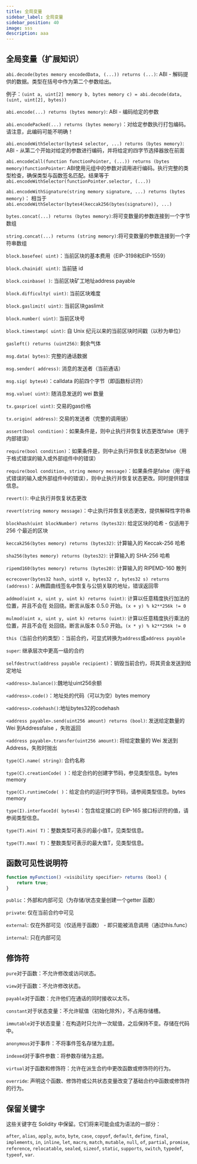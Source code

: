 ```yaml
---
title: 全局变量
sidebar_label: 全局变量
sidebar_position: 40
image: sss
description: aaa
---
```

## 全局变量（扩展知识）

`abi.decode(bytes memory encodedData, (...)) returns (...)`: ABI - 解码提供的数据。类型在括号中作为第二个参数给出。

例子：`(uint a, uint[2] memory b, bytes memory c) = abi.decode(data, (uint, uint[2], bytes))`

`abi.encode(...) returns (bytes memory)`: ABI - 编码给定的参数

`abi.encodePacked(...) returns (bytes memory)`：对给定参数执行打包编码。请注意，此编码可能不明确！

`abi.encodeWithSelector(bytes4 selector, ...) returns (bytes memory)`: ABI - 从第二个开始对给定的参数进行编码，并将给定的四字节选择器放在前面

`abi.encodeCall(function functionPointer, (...)) returns (bytes memory)functionPointer`: ABI使用元组中的参数对调用进行编码。执行完整的类型检查，确保类型与函数签名匹配。结果等于`abi.encodeWithSelector(functionPointer.selector, (...))`

`abi.encodeWithSignature(string memory signature, ...) returns (bytes memory)`： 相当于`abi.encodeWithSelector(bytes4(keccak256(bytes(signature)), ...)`

`bytes.concat(...) returns (bytes memory)`:将可变数量的参数连接到一个字节数组

`string.concat(...) returns (string memory)`:将可变数量的参数连接到一个字符串数组

`block.basefee( uint)`：当前区块的基本费用（EIP-3198和EIP-1559）

`block.chainid( uint)`: 当前链 id

`block.coinbase( )`: 当前区块矿工地址address payable

`block.difficulty( uint)`: 当前区块难度

`block.gaslimit( uint)`: 当前区块gaslimit

`block.number( uint)`: 当前区块号

`block.timestamp( uint)`: 自 Unix 纪元以来的当前区块时间戳（以秒为单位）

`gasleft() returns (uint256)`: 剩余气体

`msg.data( bytes)`: 完整的通话数据

`msg.sender( address)`: 消息的发送者（当前通话）

`msg.sig( bytes4)`：calldata 的前四个字节（即函数标识符）

`msg.value( uint)`: 随消息发送的 wei 数量

`tx.gasprice( uint)`: 交易的gas价格

`tx.origin( address)`: 交易的发送者（完整的调用链）

`assert(bool condition)`：如果条件是，则中止执行并恢复状态更改false（用于内部错误）

`require(bool condition)`：如果条件是，则中止执行并恢复状态更改false（用于格式错误的输入或外部组件中的错误）

`require(bool condition, string memory message)`：如果条件是false（用于格式错误的输入或外部组件中的错误），则中止执行并恢复状态更改。同时提供错误信息。

`revert()`: 中止执行并恢复状态更改

`revert(string memory message)`：中止执行并恢复状态更改，提供解释性字符串

`blockhash(uint blockNumber) returns (bytes32)`: 给定区块的哈希 - 仅适用于 256 个最近的区块

`keccak256(bytes memory) returns (bytes32)`: 计​​算输入的 Keccak-256 哈希

`sha256(bytes memory) returns (bytes32)`: 计​​算输入的 SHA-256 哈希

`ripemd160(bytes memory) returns (bytes20)`: 计​​算输入的 RIPEMD-160 散列

`ecrecover(bytes32 hash, uint8 v, bytes32 r, bytes32 s) returns (address)`：从椭圆曲线签名中恢复与公钥关联的地址，错误返回零

`addmod(uint x, uint y, uint k) returns (uint)`: 计​​算以任意精度执行加法的位置，并且不会在 处回绕。断言从版本 0.5.0 开始。`(x + y) % k2**256k != 0`

`mulmod(uint x, uint y, uint k) returns (uint)`: 计​​算以任意精度执行乘法的位置，并且不会在 处回绕。断言从版本 0.5.0 开始。`(x * y) % k2**256k != 0`

`this`（当前合约的类型）：当前合约，可显式转换为`address`或`address payable`

`super`: 继承层次中更高一级的合约

`selfdestruct(address payable recipient)`：销毁当前合约，将其资金发送到给定地址

`<address>.balance()`:魏地址uint256余额

`<address>.code()`：地址处的代码（可以为空）bytes memory

`<address>.codehash()`:地址bytes32的codehash

`<address payable>.send(uint256 amount) returns (bool)`: 发送给定数量的 Wei 到Addressfalse ，失败返回

`<address payable>.transfer(uint256 amount)`: 将给定数量的 Wei 发送到Address，失败时抛出

`type(C).name( string)`: 合约名称

`type(C).creationCode( )`：给定合约的创建字节码，参见类型信息。bytes memory

`type(C).runtimeCode( )`：给定合约的运行时字节码，请参阅类型信息。bytes memory

`type(I).interfaceId( bytes4)`：包含给定接口的 EIP-165 接口标识符的值，请参阅类型信息。

`type(T).min( T)`：整数类型可表示的最小值T，见类型信息。

`type(T).max( T)`：整数类型可表示的最大值T，见类型信息。

## 函数可见性说明符

```js
function myFunction() <visibility specifier> returns (bool) {
    return true;
}
```
`public`：外部和内部可见（为存储/状态变量创建一个getter 函数）

`private`: 仅在当前合约中可见

`external`: 仅在外部可见（仅适用于函数） - 即只能被消息调用（通过this.func）

`internal`: 只在内部可见

## 修饰符
`pure`对于函数：不允许修改或访问状态。

`view`对于函数：不允许修改状态。

`payable`对于函数：允许他们在通话的同时接收以太币。

`constant`对于状态变量：不允许赋值（初始化除外），不占用存储槽。

`immutable`对于状态变量：在构造时只允许一次赋值，之后保持不变。存储在代码中。

`anonymous`对于事件：不将事件签名存储为主题。

`indexed`对于事件参数：将参数存储为主题。

`virtual`对于函数和修饰符：允许在派生合约中更改函数或修饰符的行为。

`override`: 声明这个函数、修饰符或公共状态变量改变了基础合约中函数或修饰符的行为。

## 保留关键字
这些关键字在 Solidity 中保留。它们将来可能会成为语法的一部分：

`after`, `alias`, `apply`, `auto`, `byte`, `case`, `copyof`, `default`, `define`, `final`, `implements`, `in`, `inline`, `let`, `macro`, `match`, `mutable`, `null`, `of`, `partial`, `promise`, `reference`, `relocatable`, `sealed`, `sizeof`, `static`, `supports`, `switch`, `typedef`, `typeof`, `var`.
